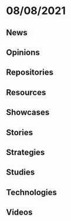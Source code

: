 # 08/08/2021

## News


## Opinions


## Repositories


## Resources


## Showcases


## Stories


## Strategies


## Studies


## Technologies


## Videos

